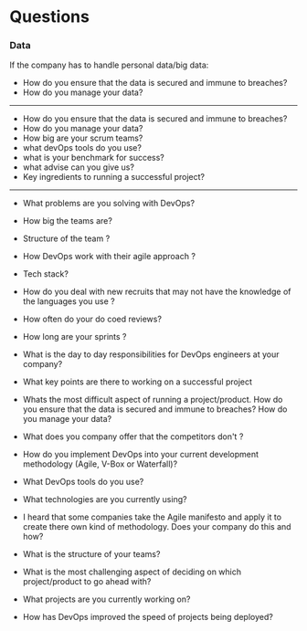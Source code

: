# Questions

### Data

If the company has to handle personal data/big data:


* How do you ensure that the data is secured and immune to breaches?
* How do you manage your data?

---

* How do you ensure that the data is secured and immune to breaches?
* How do you manage your data?
* How big are your scrum teams?
* what devOps tools do you use?
* what is your benchmark for success?
* what advise can you give us?
* Key ingredients to running a successful project?
---

* What problems are you solving with DevOps?
* How big the teams are?
* Structure of the team ?
* How DevOps work with their agile approach ?
* Tech stack?
* How do you deal with new recruits that may not have the knowledge of the languages you use ?
* How often do your do coed reviews?
* How long are your sprints ?
* What is the day to day responsibilities for DevOps engineers at your company?
* What key points are there to working on a successful project
* Whats the most difficult aspect of running a project/product.
How do you ensure that the data is secured and immune to breaches?
How do you manage your data?
* What does you company offer that the competitors don't ?

* How do you implement DevOps into your current development methodology (Agile, V-Box or Waterfall)?

* What DevOps tools do you use?

* What technologies are you currently using?

* I heard that some companies take the Agile manifesto and apply it to create there own kind of methodology. Does your company do this and how?

* What is the structure of your teams?

* What is the most challenging aspect of deciding on which project/product to go ahead with?

* What projects are you currently working on?

* How has DevOps improved the speed of projects being deployed?

